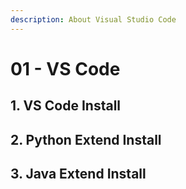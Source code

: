 ```yaml
---
description: About Visual Studio Code
---
```


# 01 - VS Code

## 1. VS Code Install

## 2. Python Extend Install

## 3. Java Extend Install

